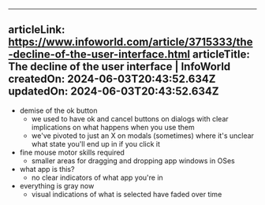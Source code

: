 -----------------------
articleLink: https://www.infoworld.com/article/3715333/the-decline-of-the-user-interface.html
articleTitle: The decline of the user interface | InfoWorld
createdOn: 2024-06-03T20:43:52.634Z
updatedOn: 2024-06-03T20:43:52.634Z
-----------------------

- demise of the ok button
  - we used to have ok and cancel buttons on dialogs with clear implications on what happens when you use them
  - we've pivoted to just an X on modals (sometimes) where it's unclear what state you'll end up in if you click it
- fine mouse motor skills required
  - smaller areas for dragging and dropping app windows in OSes
- what app is this?
  - no clear indicators of what app you're in
- everything is gray now
  - visual indications of what is selected have faded over time
